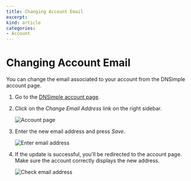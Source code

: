 ```yaml
---
title: Changing Account Email
excerpt: 
kind: article
categories:
- Account
---
```


# Changing Account Email

You can change the email associated to your account from the DNSimple account page.

1. Go to the [DNSimple account page](https://dnsimple.com/account).

1. Click on the *Change Email Address* link on the right sidebar.

    ![Account page](http://f.cl.ly/items/1c1e2N0r0B03062k0l0M/dnsimple-account-page.png)

1. Enter the new email address and press *Save*.

    ![Enter email address](http://f.cl.ly/items/0K1Q3G022e0h063z2P2v/dnsimple-change-email.png)

1. If the update is successful, you'll be redirected to the account page. Make sure the account correctly displays the new address.

    ![Check email address](http://f.cl.ly/items/3D2b2M3z3T2a050L2803/dnsimple-email-changed.png)

